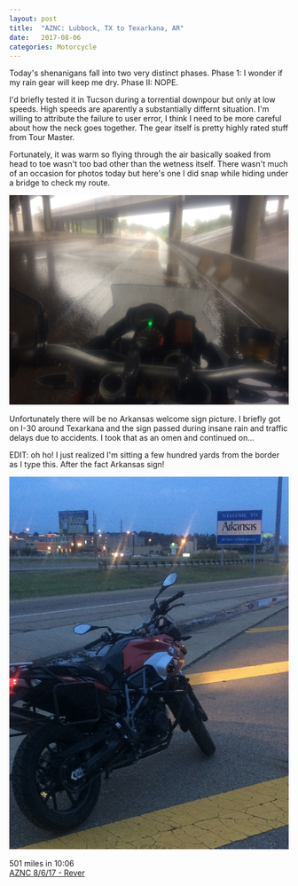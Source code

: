 ```yaml
---
layout: post
title:  "AZNC: Lubbock, TX to Texarkana, AR"
date:   2017-08-06
categories: Motorcycle
---
```


Today's shenanigans fall into two very distinct phases. Phase 1: I wonder if my rain gear will keep me dry. Phase II: NOPE.

I'd briefly tested it in Tucson during a torrential downpour but only at low speeds. High speeds are aparently a substantially differnt situation. I'm willing to attribute the failure to user error, I think I need to be more careful about how the neck goes together. The gear itself is pretty highly rated stuff from Tour Master. 

Fortunately, it was warm so flying through the air basically soaked from head to toe wasn't too bad other than the wetness itself. There wasn't much of an occasion for photos today but here's one I did snap while hiding under a bridge to check my route.

![](/assets/img/2017-08-06-aznc-lubbock-texarkana/IMG_4762.JPG)

Unfortunately there will be no Arkansas welcome sign picture. I briefly got on I-30 around Texarkana and the sign passed during insane rain and traffic delays due to accidents. I took that as an omen and continued on...

EDIT: oh ho! I just realized I'm sitting a few hundred yards from the border as I type this. After the fact Arkansas sign!

![](/assets/img/2017-08-06-aznc-lubbock-texarkana/IMG_4767.JPG)

501 miles in 10:06  
[AZNC 8/6/17 - Rever](https://a.rever.co/embed/rides/606137)
